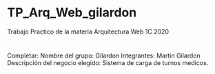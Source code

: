 # TP_Arq_Web_gilardon
Trabajo Practico de la materia Arquitectura Web 1C 2020
#
#
#
Completar:
Nombre del grupo: Gilardon
Integrantes: Martin Gilardon
Descripción del negocio elegido: Sistema de carga de turnos medicos.
#
#
#

